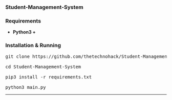 

### Student-Management-System



### Requirements
- <strong>Python3 + </strong>

### Installation & Running
<pre>
git clone https://github.com/thetechnohack/Student-Management-System/

cd Student-Management-System

pip3 install -r requirements.txt

python3 main.py
</pre>
<hr>

